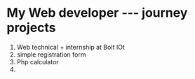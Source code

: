 # My Web developer --- journey projects
1) Web technical + internship at Bolt IOt
2) simple registration form
3) Php calculator
3) 
